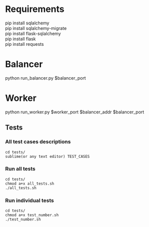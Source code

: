 Requirements
=======
pip install sqlalchemy  
pip install sqlalchemy-migrate  
pip install flask-sqlalchemy  
pip install flask  
pip install requests

Balancer
=======
python run_balancer.py $balancer_port

Worker
=======
python run_worker.py $worker_port $balancer_addr $balancer_port

## Tests
### All test cases descriptions
	cd tests/
	sublime(or any text editor) TEST_CASES

### Run all tests
	cd tests/
	chmod a+x all_tests.sh
	./all_tests.sh

### Run individual tests
	cd tests/
	chmod a+x test_number.sh
	./test_number.sh
